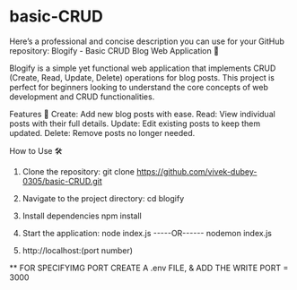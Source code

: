 # basic-CRUD
 Here’s a professional and concise description you can use for your GitHub repository:  Blogify - Basic CRUD Blog Web Application 📝

 Blogify is a simple yet functional web application that implements CRUD (Create, Read, Update, Delete) operations for blog posts. This project is perfect for beginners looking to understand the core concepts of web development and CRUD functionalities.

Features 🚀
Create: Add new blog posts with ease.
Read: View individual posts with their full details.
Update: Edit existing posts to keep them updated.
Delete: Remove posts no longer needed.

How to Use 🛠️
1. Clone the repository:
   git clone https://github.com/vivek-dubey-0305/basic-CRUD.git

2. Navigate to the project directory:
   cd blogify

3. Install dependencies
   npm install

4. Start the application:
   node index.js
   -----OR------
   nodemon index.js

5. http://localhost:(port number)

** FOR SPECIFYIMG PORT CREATE A .env FILE, & ADD THE WRITE PORT = 3000






